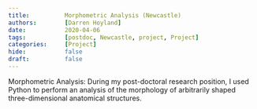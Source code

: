 ```yaml
---
title:          Morphometric Analysis (Newcastle)
authors:        [Darren Hoyland]
date:           2020-04-06
tags:           [postdoc, Newcastle, project, Project]
categories:     [Project]
hide:           false
draft:          false
---
```


Morphometric Analysis: During my post-doctoral research position, I used Python to perform an analysis of the morphology of arbitrarily shaped three-dimensional anatomical structures.

<!--
## [Newcastle University](https://www.newcastle.ac.uk/)

### Research Associate
### 2009 - 2012

My role as a post-doctoral research associate involved constructing three-dimensional computational models of developing cardiac cushions to enable morphometric analysis of mouse and human embryos.

Key skills acquired and achievements from this position

* Morphometric and bioinformatic analyses using *Python*.
* Conducted video analysis and developed a tracking programme for non-technical users in *MATLAB*.
* Alignment and computational reconstruction of histological tissue sections into a 3D model using [Amira](http://www.amira.com/).



*  -->
